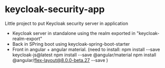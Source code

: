 # keycloak-security-app

Little project to put Keycloak security server in application
- Keycloak server in standalone using the realm exported in "keycloak-realm-export"
- Back in SPring boot using  keycloak-spring-boot-starter
- Front in angular + angular material.
  (need to install:
    npm install --save keycloak-js@latest
    npm install --save @angular/material
    npm install @angular/flex-layout@8.0.0-beta.27 --save
  )
